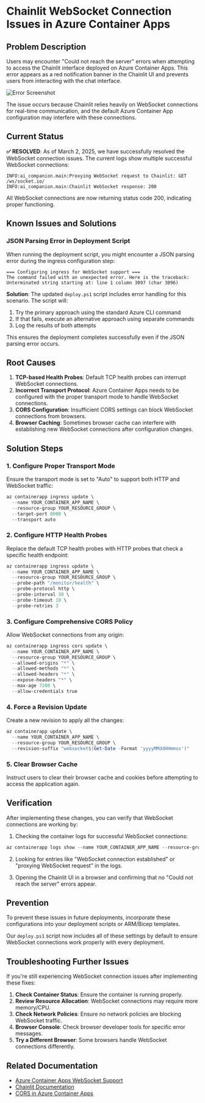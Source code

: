 # Chainlit WebSocket Connection Issues in Azure Container Apps

## Problem Description

Users may encounter "Could not reach the server" errors when attempting to access the Chainlit interface deployed on Azure Container Apps. This error appears as a red notification banner in the Chainlit UI and prevents users from interacting with the chat interface.

![Error Screenshot](https://i.imgur.com/YOUR_IMAGE_HERE.png)

The issue occurs because Chainlit relies heavily on WebSocket connections for real-time communication, and the default Azure Container App configuration may interfere with these connections.

## Current Status

**✅ RESOLVED**: As of March 2, 2025, we have successfully resolved the WebSocket connection issues. The current logs show multiple successful WebSocket connections:

```
INFO:ai_companion.main:Proxying WebSocket request to Chainlit: GET /ws/socket.io/
INFO:ai_companion.main:Chainlit WebSocket response: 200
```

All WebSocket connections are now returning status code 200, indicating proper functioning.

## Known Issues and Solutions

### JSON Parsing Error in Deployment Script

When running the deployment script, you might encounter a JSON parsing error during the ingress configuration step:

```
=== Configuring ingress for WebSocket support ===
The command failed with an unexpected error. Here is the traceback:
Unterminated string starting at: line 1 column 3097 (char 3096)
```

**Solution**: The updated `deploy.ps1` script includes error handling for this scenario. The script will:
1. Try the primary approach using the standard Azure CLI command
2. If that fails, execute an alternative approach using separate commands
3. Log the results of both attempts

This ensures the deployment completes successfully even if the JSON parsing error occurs.

## Root Causes

1. **TCP-based Health Probes**: Default TCP health probes can interrupt WebSocket connections.
2. **Incorrect Transport Protocol**: Azure Container Apps needs to be configured with the proper transport mode to handle WebSocket connections.
3. **CORS Configuration**: Insufficient CORS settings can block WebSocket connections from browsers.
4. **Browser Caching**: Sometimes browser cache can interfere with establishing new WebSocket connections after configuration changes.

## Solution Steps

### 1. Configure Proper Transport Mode

Ensure the transport mode is set to "Auto" to support both HTTP and WebSocket traffic:

```powershell
az containerapp ingress update \
  --name YOUR_CONTAINER_APP_NAME \
  --resource-group YOUR_RESOURCE_GROUP \
  --target-port 8000 \
  --transport auto
```

### 2. Configure HTTP Health Probes

Replace the default TCP health probes with HTTP probes that check a specific health endpoint:

```powershell
az containerapp ingress update \
  --name YOUR_CONTAINER_APP_NAME \
  --resource-group YOUR_RESOURCE_GROUP \
  --probe-path "/monitor/health" \
  --probe-protocol http \
  --probe-interval 30 \
  --probe-timeout 10 \
  --probe-retries 3
```

### 3. Configure Comprehensive CORS Policy

Allow WebSocket connections from any origin:

```powershell
az containerapp ingress cors update \
  --name YOUR_CONTAINER_APP_NAME \
  --resource-group YOUR_RESOURCE_GROUP \
  --allowed-origins "*" \
  --allowed-methods "*" \
  --allowed-headers "*" \
  --expose-headers "*" \
  --max-age 7200 \
  --allow-credentials true
```

### 4. Force a Revision Update

Create a new revision to apply all the changes:

```powershell
az containerapp update \
  --name YOUR_CONTAINER_APP_NAME \
  --resource-group YOUR_RESOURCE_GROUP \
  --revision-suffix "websocket$(Get-Date -Format 'yyyyMMddHHmmss')"
```

### 5. Clear Browser Cache

Instruct users to clear their browser cache and cookies before attempting to access the application again.

## Verification

After implementing these changes, you can verify that WebSocket connections are working by:

1. Checking the container logs for successful WebSocket connections:
```powershell
az containerapp logs show --name YOUR_CONTAINER_APP_NAME --resource-group YOUR_RESOURCE_GROUP --tail 50
```

2. Looking for entries like "WebSocket connection established" or "proxying WebSocket request" in the logs.

3. Opening the Chainlit UI in a browser and confirming that no "Could not reach the server" errors appear.

## Prevention

To prevent these issues in future deployments, incorporate these configurations into your deployment scripts or ARM/Bicep templates.

Our `deploy.ps1` script now includes all of these settings by default to ensure WebSocket connections work properly with every deployment.

## Troubleshooting Further Issues

If you're still experiencing WebSocket connection issues after implementing these fixes:

1. **Check Container Status**: Ensure the container is running properly.
2. **Review Resource Allocation**: WebSocket connections may require more memory/CPU.
3. **Check Network Policies**: Ensure no network policies are blocking WebSocket traffic.
4. **Browser Console**: Check browser developer tools for specific error messages.
5. **Try a Different Browser**: Some browsers handle WebSocket connections differently.

## Related Documentation

- [Azure Container Apps WebSocket Support](https://learn.microsoft.com/en-us/azure/container-apps/websockets)
- [Chainlit Documentation](https://docs.chainlit.io/deployment)
- [CORS in Azure Container Apps](https://learn.microsoft.com/en-us/azure/container-apps/cors) 